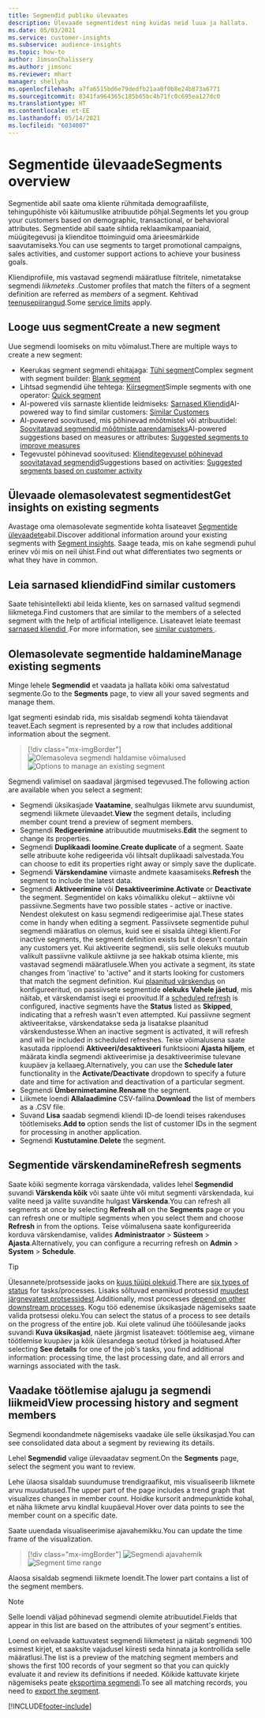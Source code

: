 ```yaml
---
title: Segmendid publiku ülevaates
description: Ülevaade segmentidest ning kuidas neid luua ja hallata.
ms.date: 05/03/2021
ms.service: customer-insights
ms.subservice: audience-insights
ms.topic: how-to
author: JimsonChalissery
ms.author: jimsonc
ms.reviewer: mhart
manager: shellyha
ms.openlocfilehash: a7fa6515bd6e79dedfb21aa0f0b8e24b873a6771
ms.sourcegitcommit: 8341fa964365c185b65bc4b71fc0c695ea127dc0
ms.translationtype: HT
ms.contentlocale: et-EE
ms.lasthandoff: 05/14/2021
ms.locfileid: "6034007"
---
```

# <a name="segments-overview"></a><span data-ttu-id="788d8-103">Segmentide ülevaade</span><span class="sxs-lookup"><span data-stu-id="788d8-103">Segments overview</span></span>

<span data-ttu-id="788d8-104">Segmentide abil saate oma kliente rühmitada demograafiliste, tehingupõhiste või käitumuslike atribuutide põhjal.</span><span class="sxs-lookup"><span data-stu-id="788d8-104">Segments let you group your customers based on demographic, transactional, or behavioral attributes.</span></span> <span data-ttu-id="788d8-105">Segmentide abil saate sihtida reklaamikampaaniaid, müügitegevusi ja klienditoe ttoiminguid oma ärieesmärkide saavutamiseks.</span><span class="sxs-lookup"><span data-stu-id="788d8-105">You can use segments to target promotional campaigns, sales activities, and customer support actions to achieve your business goals.</span></span>

<span data-ttu-id="788d8-106">Kliendiprofiile, mis vastavad segmendi määratluse filtritele, nimetatakse segmendi *liikmeteks* .</span><span class="sxs-lookup"><span data-stu-id="788d8-106">Customer profiles that match the filters of a segment definition are referred as *members* of a segment.</span></span> <span data-ttu-id="788d8-107">Kehtivad [teenusepiirangud](service-limits.md).</span><span class="sxs-lookup"><span data-stu-id="788d8-107">Some [service limits](service-limits.md) apply.</span></span>

## <a name="create-a-new-segment"></a><span data-ttu-id="788d8-108">Looge uus segment</span><span class="sxs-lookup"><span data-stu-id="788d8-108">Create a new segment</span></span>

<span data-ttu-id="788d8-109">Uue segmendi loomiseks on mitu võimalust.</span><span class="sxs-lookup"><span data-stu-id="788d8-109">There are multiple ways to create a new segment:</span></span> 

- <span data-ttu-id="788d8-110">Keerukas segment segmendi ehitajaga: [Tühi segment](segment-builder.md#create-a-new-segment)</span><span class="sxs-lookup"><span data-stu-id="788d8-110">Complex segment with segment builder: [Blank segment](segment-builder.md#create-a-new-segment)</span></span>
- <span data-ttu-id="788d8-111">Lihtsad segmendid ühe tehtega: [Kiirsegment](segment-builder.md#quick-segments)</span><span class="sxs-lookup"><span data-stu-id="788d8-111">Simple segments with one operator: [Quick segment](segment-builder.md#quick-segments)</span></span>
- <span data-ttu-id="788d8-112">AI-powered viis sarnaste klientide leidmiseks: [Sarnased Kliendid](find-similar-customer-segments.md)</span><span class="sxs-lookup"><span data-stu-id="788d8-112">AI-powered way to find similar customers: [Similar Customers](find-similar-customer-segments.md)</span></span>
- <span data-ttu-id="788d8-113">AI-powered soovitused, mis põhinevad mõõtmistel või atribuutidel: [Soovitatavad segmendid mõõtmiste parendamiseks](suggested-segments.md)</span><span class="sxs-lookup"><span data-stu-id="788d8-113">AI-powered suggestions based on measures or attributes: [Suggested segments to improve measures](suggested-segments.md)</span></span>
- <span data-ttu-id="788d8-114">Tegevustel põhinevad soovitused: [Klienditegevusel põhinevad soovitatavad segmendid](suggested-segments-activity.md)</span><span class="sxs-lookup"><span data-stu-id="788d8-114">Suggestions based on activities: [Suggested segments based on customer activity](suggested-segments-activity.md)</span></span>

## <a name="get-insights-on-existing-segments"></a><span data-ttu-id="788d8-115">Ülevaade olemasolevatest segmentidest</span><span class="sxs-lookup"><span data-stu-id="788d8-115">Get insights on existing segments</span></span>

<span data-ttu-id="788d8-116">Avastage oma olemasolevate segmentide kohta lisateavet [Segmentide ülevaadete](segment-insights.md)abil.</span><span class="sxs-lookup"><span data-stu-id="788d8-116">Discover additional information around your existing segments with [Segment insights](segment-insights.md).</span></span> <span data-ttu-id="788d8-117">Saage teada, mis on kahe segmendi puhul erinev või mis on neil ühist.</span><span class="sxs-lookup"><span data-stu-id="788d8-117">Find out what differentiates two segments or what they have in common.</span></span>

## <a name="find-similar-customers"></a><span data-ttu-id="788d8-118">Leia sarnased kliendid</span><span class="sxs-lookup"><span data-stu-id="788d8-118">Find similar customers</span></span>

<span data-ttu-id="788d8-119">Saate tehisintellekti abil leida kliente, kes on sarnased valitud segmendi liikmetega.</span><span class="sxs-lookup"><span data-stu-id="788d8-119">Find customers that are similar to the members of a selected segment with the help of artificial intelligence.</span></span> <span data-ttu-id="788d8-120">Lisateavet leiate teemast [sarnased kliendid ](find-similar-customer-segments.md).</span><span class="sxs-lookup"><span data-stu-id="788d8-120">For more information, see [similar customers ](find-similar-customer-segments.md).</span></span>

## <a name="manage-existing-segments"></a><span data-ttu-id="788d8-121">Olemasolevate segmentide haldamine</span><span class="sxs-lookup"><span data-stu-id="788d8-121">Manage existing segments</span></span>

<span data-ttu-id="788d8-122">Minge lehele **Segmendid** et vaadata ja hallata kõiki oma salvestatud segmente.</span><span class="sxs-lookup"><span data-stu-id="788d8-122">Go to the **Segments** page, to view all your saved segments and manage them.</span></span>

<span data-ttu-id="788d8-123">Igat segmenti esindab rida, mis sisaldab segmendi kohta täiendavat teavet.</span><span class="sxs-lookup"><span data-stu-id="788d8-123">Each segment is represented by a row that includes additional information about the segment.</span></span>

> [!div class="mx-imgBorder"]
> <span data-ttu-id="788d8-124">![Olemasoleva segmendi haldamise võimalused](media/segments-selected-segment.png "Olemasoleva segmendi haldamise võimalused")</span><span class="sxs-lookup"><span data-stu-id="788d8-124">![Options to manage an existing segment](media/segments-selected-segment.png "Options to manage an existing segment")</span></span>

<span data-ttu-id="788d8-125">Segmendi valimisel on saadaval järgmised tegevused.</span><span class="sxs-lookup"><span data-stu-id="788d8-125">The following action are available when you select a segment:</span></span>

- <span data-ttu-id="788d8-126">Segmendi üksikasjade **Vaatamine**, sealhulgas liikmete arvu suundumist, segmendi liikmete ülevaadet.</span><span class="sxs-lookup"><span data-stu-id="788d8-126">**View** the segment details, including member count trend a preview of segment members.</span></span>
- <span data-ttu-id="788d8-127">Segmendi **Redigeerimine** atribuutide muutmiseks.</span><span class="sxs-lookup"><span data-stu-id="788d8-127">**Edit** the segment to change its properties.</span></span>
- <span data-ttu-id="788d8-128">Segmendi **Duplikaadi loomine**.</span><span class="sxs-lookup"><span data-stu-id="788d8-128">**Create duplicate** of a segment.</span></span> <span data-ttu-id="788d8-129">Saate selle atribuute kohe redigeerida või lihtsalt duplikaadi salvestada.</span><span class="sxs-lookup"><span data-stu-id="788d8-129">You can choose to edit its properties right away or simply save the duplicate.</span></span>
- <span data-ttu-id="788d8-130">Segmendi **Värskendamine** viimaste andmete kaasamiseks.</span><span class="sxs-lookup"><span data-stu-id="788d8-130">**Refresh** the segment to include the latest data.</span></span>
- <span data-ttu-id="788d8-131">Segmendi **Aktiveerimine** või **Desaktiveerimine**.</span><span class="sxs-lookup"><span data-stu-id="788d8-131">**Activate** or **Deactivate** the segment.</span></span> <span data-ttu-id="788d8-132">Segmentidel on kaks võimalikku olekut – aktiivne või passiivne.</span><span class="sxs-lookup"><span data-stu-id="788d8-132">Segments have two possible states - active or inactive.</span></span> <span data-ttu-id="788d8-133">Nendest olekutest on kasu segmendi redigeerimise ajal.</span><span class="sxs-lookup"><span data-stu-id="788d8-133">These states come in handy when editing a segment.</span></span> <span data-ttu-id="788d8-134">Passiivsete segmentide puhul segmendi määratlus on olemus, kuid see ei sisalda ühtegi klienti.</span><span class="sxs-lookup"><span data-stu-id="788d8-134">For inactive segments, the segment definition exists but it doesn't contain any customers yet.</span></span> <span data-ttu-id="788d8-135">Kui aktiveerite segmendi, siis selle olekuks muutub valikult passiivne valikule aktiivne ja see hakkab otsima kliente, mis vastavad segmendi määratlusele.</span><span class="sxs-lookup"><span data-stu-id="788d8-135">When you activate a segment, its state changes from 'inactive' to 'active" and it starts looking for customers that match the segment definition.</span></span> <span data-ttu-id="788d8-136">Kui [plaanitud värskendus](system.md#schedule-tab) on konfigureeritud, on passiivsete segmentide **olekuks** **Vahele jäetud**, mis näitab, et värskendamist isegi ei proovitud.</span><span class="sxs-lookup"><span data-stu-id="788d8-136">If a [scheduled refresh](system.md#schedule-tab) is configured, inactive segments have the **Status** listed as **Skipped**, indicating that a refresh wasn't even attempted.</span></span> <span data-ttu-id="788d8-137">Kui passiivne segment aktiveeritakse, värskendatakse seda ja lisatakse plaanitud värskendustesse.</span><span class="sxs-lookup"><span data-stu-id="788d8-137">When an inactive segment is activated, it will refresh and will be included in scheduled refreshes.</span></span>
  <span data-ttu-id="788d8-138">Teise võimalusena saate kasutada ripploendi **Aktiveeri/desaktiveeri** funktsiooni **Ajasta hiljem**, et määrata kindla segmendi aktiveerimise ja desaktiveerimise tulevane kuupäev ja kellaaeg.</span><span class="sxs-lookup"><span data-stu-id="788d8-138">Alternatively, you can use the **Schedule later** functionality in the **Activate/Deactivate** dropdown to specify a future date and time for activation and deactivation of a particular segment.</span></span>
- <span data-ttu-id="788d8-139">Segmendi **Ümbernimetamine**.</span><span class="sxs-lookup"><span data-stu-id="788d8-139">**Rename** the segment.</span></span>
- <span data-ttu-id="788d8-140">Liikmete loendi **Allalaadimine** CSV-failina.</span><span class="sxs-lookup"><span data-stu-id="788d8-140">**Download** the list of members as a .CSV file.</span></span>
- <span data-ttu-id="788d8-141">Suvand **Lisa** saadab segmendi kliendi ID-de loendi teises rakenduses töötlemiseks.</span><span class="sxs-lookup"><span data-stu-id="788d8-141">**Add to** option sends the list of customer IDs in the segment for processing in another application.</span></span>
- <span data-ttu-id="788d8-142">Segmendi **Kustutamine**.</span><span class="sxs-lookup"><span data-stu-id="788d8-142">**Delete** the segment.</span></span>

## <a name="refresh-segments"></a><span data-ttu-id="788d8-143">Segmentide värskendamine</span><span class="sxs-lookup"><span data-stu-id="788d8-143">Refresh segments</span></span>

<span data-ttu-id="788d8-144">Saate kõiki segmente korraga värskendada, valides lehel **Segmendid** suvandi **Värskenda kõik** või saate ühte või mitut segmenti värskendada, kui valite need ja valite suvandite hulgast **Värskenda**.</span><span class="sxs-lookup"><span data-stu-id="788d8-144">You can refresh all segments at once by selecting **Refresh all** on the **Segments** page or you can refresh one or multiple segments when you select them and choose **Refresh** in from the options.</span></span> <span data-ttu-id="788d8-145">Teise võimalusena saate konfigureerida korduva värskendamise, valides **Administraator** > **Süsteem** > **Ajasta**.</span><span class="sxs-lookup"><span data-stu-id="788d8-145">Alternatively, you can configure a recurring refresh on **Admin** > **System** > **Schedule**.</span></span>

> [!TIP]
> <span data-ttu-id="788d8-146">Ülesannete/protsesside jaoks on [kuus tüüpi olekuid](system.md#status-types).</span><span class="sxs-lookup"><span data-stu-id="788d8-146">There are [six types of status](system.md#status-types) for tasks/processes.</span></span> <span data-ttu-id="788d8-147">Lisaks sõltuvad enamikud protsessid [muudest järgnevatest protsessidest](system.md#refresh-policies).</span><span class="sxs-lookup"><span data-stu-id="788d8-147">Additionally, most processes [depend on other downstream processes](system.md#refresh-policies).</span></span> <span data-ttu-id="788d8-148">Kogu töö edenemise üksikasjade nägemiseks saate valida protsessi oleku.</span><span class="sxs-lookup"><span data-stu-id="788d8-148">You can select the status of a process to see details on the progress of the entire job.</span></span> <span data-ttu-id="788d8-149">Kui olete valinud ühe tööülesande jaoks suvandi **Kuva üksikasjad**, näete järgmist lisateavet: töötlemise aeg, viimane töötlemise kuupäev ja kõik ülesandega seotud tõrked ja hoiatused.</span><span class="sxs-lookup"><span data-stu-id="788d8-149">After selecting **See details** for one of the job's tasks, you find additional information: processing time, the last processing date, and all errors and warnings associated with the task.</span></span>

## <a name="view-processing-history-and-segment-members"></a><span data-ttu-id="788d8-150">Vaadake töötlemise ajalugu ja segmendi liikmeid</span><span class="sxs-lookup"><span data-stu-id="788d8-150">View processing history and segment members</span></span>

<span data-ttu-id="788d8-151">Segmendi koondandmete nägemiseks vaadake üle selle üksikasjad.</span><span class="sxs-lookup"><span data-stu-id="788d8-151">You can see consolidated data about a segment by reviewing its details.</span></span>

<span data-ttu-id="788d8-152">Lehel **Segmendid** valige ülevaadatav segment.</span><span class="sxs-lookup"><span data-stu-id="788d8-152">On the **Segments** page, select the segment you want to review.</span></span>

<span data-ttu-id="788d8-153">Lehe ülaosa sisaldab suundumuse trendigraafikut, mis visualiseerib liikmete arvu muudatused.</span><span class="sxs-lookup"><span data-stu-id="788d8-153">The upper part of the page includes a trend graph that visualizes changes in member count.</span></span> <span data-ttu-id="788d8-154">Hoidke kursorit andmepunktide kohal, et näha liikmete arvu kindlal kuupäeval.</span><span class="sxs-lookup"><span data-stu-id="788d8-154">Hover over data points to see the member count on a specific date.</span></span>

<span data-ttu-id="788d8-155">Saate uuendada visualiseerimise ajavahemikku.</span><span class="sxs-lookup"><span data-stu-id="788d8-155">You can update the time frame of the visualization.</span></span>

> [!div class="mx-imgBorder"]
> <span data-ttu-id="788d8-156">![Segmendi ajavahemik](media/segment-time-range.png "Segmendi ajavahemik")</span><span class="sxs-lookup"><span data-stu-id="788d8-156">![Segment time range](media/segment-time-range.png "Segment time range")</span></span>

<span data-ttu-id="788d8-157">Alaosa sisaldab segmendi liikmete loendit.</span><span class="sxs-lookup"><span data-stu-id="788d8-157">The lower part contains a list of the segment members.</span></span>

> [!NOTE]
> <span data-ttu-id="788d8-158">Selle loendi väljad põhinevad segmendi olemite atribuutidel.</span><span class="sxs-lookup"><span data-stu-id="788d8-158">Fields that appear in this list are based on the attributes of your segment's entities.</span></span>
>
><span data-ttu-id="788d8-159">Loend on eelvaade kattuvatest segmendi liikmetest ja näitab segmendi 100 esimest kirjet, et saaksite vajadusel kiiresti seda hinnata ja kontrollida selle määratlusi.</span><span class="sxs-lookup"><span data-stu-id="788d8-159">The list is a preview of the matching segment members and shows the first 100 records of your segment so that you can quickly evaluate it and review its definitions if needed.</span></span> <span data-ttu-id="788d8-160">Kõikide kattuvate kirjete nägemiseks peate [eksportima segmendi](export-destinations.md).</span><span class="sxs-lookup"><span data-stu-id="788d8-160">To see all matching records, you need to [export the segment](export-destinations.md).</span></span>

[!INCLUDE[footer-include](../includes/footer-banner.md)] 
